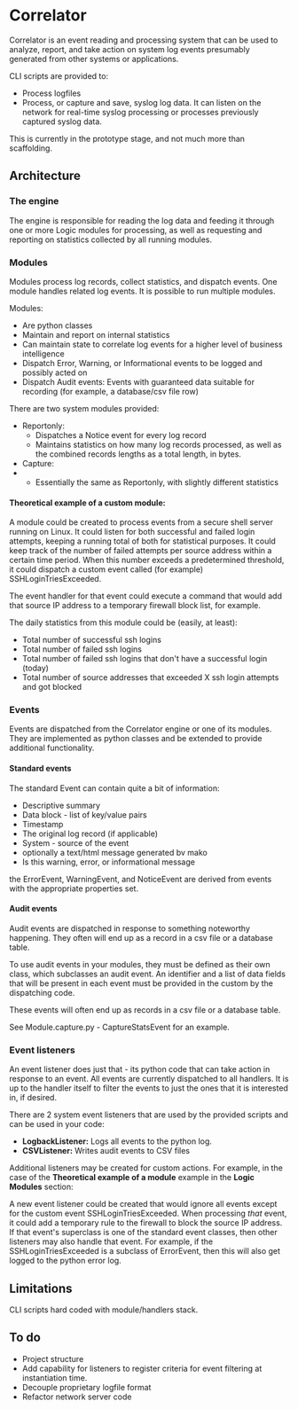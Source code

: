 # Correlator

Correlator is an event reading and processing system that can be used
to analyze, report, and take action on system log events presumably generated from other systems
or applications.

CLI scripts are provided to:
- Process logfiles
- Process, or capture and save, syslog log data. It can listen on the network for real-time syslog processing or processes previously captured syslog data.

This is currently in the prototype stage, and not much more than scaffolding. 

## Architecture

### The engine

The  engine is responsible for reading the log data and feeding it through
one or more Logic modules for processing, as well as requesting and reporting
on statistics collected by all running modules. 

### Modules 

Modules process log records, collect statistics, and dispatch events. One module
handles related log events. It is possible to run multiple modules.

Modules:

- Are python classes
- Maintain and report on internal statistics 
- Can maintain state to correlate log events for a higher level of business intelligence
- Dispatch Error, Warning, or Informational events to be logged and possibly acted on
- Dispatch Audit events: Events with guaranteed data suitable for recording (for example, a database/csv file row)

There are two system modules provided: 
- Reportonly:
  - Dispatches a Notice event for every log record
  - Maintains statistics on how many log records processed, as well as the combined records lengths as a total length, in bytes.
- Capture:
- - Essentially the same as Reportonly, with slightly different statistics

#### Theoretical example of a custom module:

A module could be created to process events from a secure shell server running on Linux.
It could listen for both successful and failed login attempts, keeping a running total of both
for statistical purposes. It could keep track of the number of failed attempts per source address
within a certain time period. When this number exceeds a predetermined threshold, it could dispatch a custom event
called (for example) SSHLoginTriesExceeded.

The event handler for that event could execute a command that would add that source IP address to a temporary
firewall block list, for example.

The daily statistics from this module could be (easily, at least):
  - Total number of successful ssh logins
  - Total number of failed ssh logins
  - Total number of failed ssh logins that don't have a successful login (today)
  - Total number of source addresses that exceeded X ssh login attempts and got blocked

### Events

Events are dispatched from the Correlator engine or one of its modules. They are implemented as
python classes and be extended to provide additional functionality.

#### Standard events

The standard Event can contain quite a bit of information:

- Descriptive summary
- Data block - list of key/value pairs
- Timestamp
- The original log record (if applicable)
- System - source of the event
- optionally a text/html message generated bv mako
- Is this warning, error, or informational message

the ErrorEvent, WarningEvent, and NoticeEvent are derived from events with the appropriate properties set.

#### Audit events

Audit events are dispatched in response to something noteworthy happening. They often will end up
as a record in a csv file or a database table.

To use audit events in your modules, they must be defined as their own class, which subclasses an audit event. An
identifier and a list of data fields that will be present in each event must be provided in the custom by the
dispatching code.

These events will often end up as records in a csv file or a database table.

See Module.capture.py - CaptureStatsEvent for an example.

### Event listeners

An event listener does just that - its python code that can take action in response to an event. All events are currently
dispatched to all handlers. It is up to the handler itself to filter the events to just the ones that it is interested
in, if desired.

There are 2 system event listeners that are used by the provided scripts and can be used in your code:

 - **LogbackListener:** Logs all events to the python log.
 - **CSVListener:** Writes audit events to CSV files

Additional listeners may be created for custom actions. For example, in the case of
the **Theoretical example of a module** example in the **Logic Modules** section:

A new event listener could be created that would ignore all events except for the custom event SSHLoginTriesExceeded.
When processing *that* event, it could add a temporary rule to the firewall to block the source IP address.
If that event's superclass is one of the standard event classes, then other listeners may also handle that event. For
example, if the SSHLoginTriesExceeded is a subclass of ErrorEvent, then this will also get logged to the python
error log.

## Limitations

CLI scripts hard coded with module/handlers stack.

## To do

- Project structure
- Add capability for listeners to register criteria for event filtering at instantiation time.
- Decouple proprietary logfile format
- Refactor network server code

